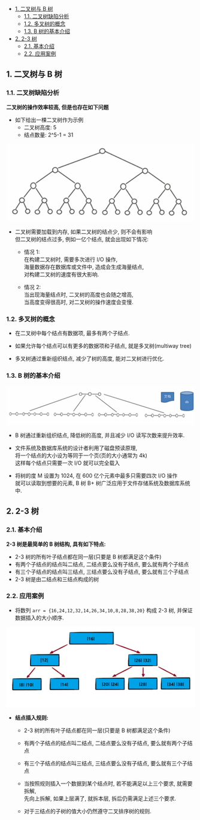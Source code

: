 <!-- TOC -->

- [1. 二叉树与 B 树](#1-二叉树与-b-树)
  - [1.1. 二叉树缺陷分析](#11-二叉树缺陷分析)
  - [1.2. 多叉树的概念](#12-多叉树的概念)
  - [1.3. B 树的基本介绍](#13-b-树的基本介绍)
- [2. 2-3 树](#2-2-3-树)
  - [2.1. 基本介绍](#21-基本介绍)
  - [2.2. 应用案例](#22-应用案例)

<!-- /TOC -->

## 1. 二叉树与 B 树

### 1.1. 二叉树缺陷分析
**二叉树的操作效率较高, 但是也存在如下问题**
- 如下给出一棵二叉树作为示例
  - 二叉树高度: 5  
  - 结点数量: 2^5-1 = 31  

![sample](../99.images/2020-07-21-21-13-14.png)
- 二叉树需要加载到内存, 如果二叉树的结点少, 则不会有影响  
  但二叉树的结点过多, 例如一亿个结点, 就会出现如下情况:  

  - 情况 1:  
    在构建二叉树时, 需要多次进行 I/O 操作,  
    海量数据存在数据库或文件中, 造成会生成海量结点,  
    对构建二叉树的速度有很大影响.
    
  - 情况 2:  
    当出现海量结点时, 二叉树的高度也会随之增高,  
    当高度变得很高时, 对二叉树的操作速度会变慢.

### 1.2. 多叉树的概念
- 在二叉树中每个结点有数据项, 最多有两个子结点.  

- 如果允许每个结点可以有更多的数据项和子结点, 就是多叉树(multiway tree)

- 多叉树通过重新组织结点, 减少了树的高度, 能对二叉树进行优化.

### 1.3. B 树的基本介绍
![sample](../99.images/2020-07-21-22-07-01.png)  
- B 树通过重新组织结点, 降低树的高度, 并且减少 I/O 读写次数来提升效率.

- 文件系统及数据库系统的设计者利用了磁盘预读原理,  
  将一个结点的大小设为等同于一个页(页的大小通常为 4k)  
  这样每个结点只需要一次 I/O 就可以完全载入

- 将树的度 M 设置为 1024, 在 600 亿个元素中最多只需要四次 I/O 操作  
  就可以读取到想要的元素, B 树 B+ 树广泛应用于文件存储系统及数据库系统中.


## 2. 2-3 树

### 2.1. 基本介绍
**2-3 树是最简单的 B 树结构, 具有如下特点:**  
- 2-3 树的所有叶子结点都在同一层(只要是 B 树都满足这个条件)
- 有两个子结点的结点叫二结点, 二结点要么没有子结点, 要么就有两个子结点
- 有三个子结点的结点叫三结点, 三结点要么没有子结点, 要么就有三个子结点
- 2-3 树是由二结点和三结点构成的树

### 2.2. 应用案例
- 将数列 `arr = {16,24,12,32,14,26,34,10,8,28,38,20}` 构成 2-3 树, 并保证数据插入的大小顺序.  

![sample](../99.images/2020-07-21-22-57-24.png)

- **结点插入规则:**  
  - 2-3 树的所有叶子结点都在同一层(只要是 B 树都满足这个条件)
  
  - 有两个子结点的结点叫二结点, 二结点要么没有子结点, 要么就有两个子结点
  
  - 有三个子结点的结点叫三结点, 三结点要么没有子结点, 要么就有三个子结点

  - 当按照规则插入一个数据到某个结点时, 若不能满足以上三个要求, 就需要拆解,  
    先向上拆解, 如果上层满了, 就拆本层, 拆后仍需满足上述三个要求.  

  - 对于三结点的子树的值大小仍然遵守二叉排序树的规则.